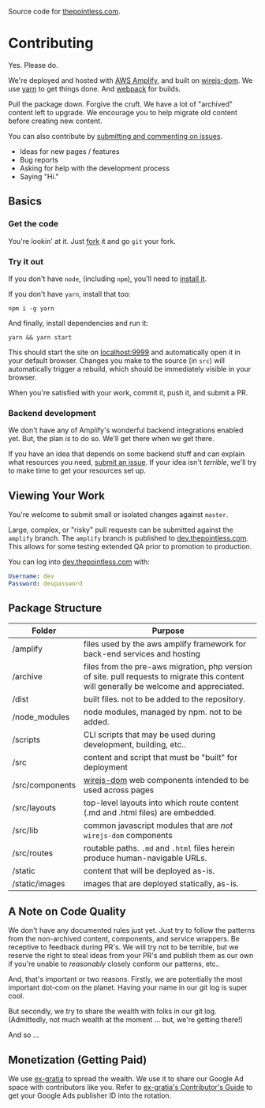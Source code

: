 Source code for [thepointless.com](https://www.thepointless.com).

# Contributing

Yes. Please do.

We're deployed and hosted with [AWS Amplify](https://docs.amplify.aws/), and built on [wirejs-dom](https://www.npmjs.com/package/wirejs-dom). We use [yarn](https://www.npmjs.com/package/yarn) to get things done. And [webpack](https://www.npmjs.com/package/webpack) for builds.

Pull the package down. Forgive the cruft. We have a lot of "archived" content left to upgrade. We encourage you to help migrate old content before creating new content.

You can also contribute by [submitting and commenting on issues](https://github.com/svidgen/www.thepointless.com/issues).

* Ideas for new pages / features
* Bug reports
* Asking for help with the development process
* Saying "Hi."

## Basics

### Get the code

You're lookin' at it. Just [fork](https://github.com/svidgen/www.thepointless.com/fork) it and go `git` your fork.

### Try it out

If you don't have `node`, (including `npm`), you'll need to [install it](https://nodejs.org/en/).

If you don't have `yarn`, install that too:

```
npm i -g yarn
```

And finally, install dependencies and run it:

```
yarn && yarn start
```

This should start the site on [localhost:9999](http://localhost:9999) and automatically open it in your default browser. Changes you make to the source (in `src`) will automatically trigger a rebuild, which should be immediately visible in your browser.


When you're satisfied with your work, commit it, push it, and submit a PR.

### Backend development

We don't have any of Amplify's wonderful backend integrations enabled yet. But, the plan *is* to do so. We'll get there when we get there.

If you have an idea that depends on some backend stuff and can explain what resources you need, [submit an issue](https://github.com/svidgen/www.thepointless.com/issues). If your idea isn't *terrible*, we'll try to make time to get your resources set up.

## Viewing Your Work

You're welcome to submit small or isolated changes against `master`.

Large, complex, or "risky" pull requests can be submitted against the `amplify` branch. The `amplify` branch is published to [dev.thepointless.com](https://dev.thepointless.com). This allows for some testing extended QA prior to promotion to production.

You can log into [dev.thepointless.com](https://dev.thepointless.com) with:

```yaml
Username: dev
Password: devpassword
```

## Package Structure 

| Folder | Purpose |
|---|---|
| /amplify | files used by the aws amplify framework for back-end services and hosting |
| /archive | files from the pre-aws migration, php version of site. pull requests to migrate this content will generally be welcome and appreciated. |
| /dist | built files. not to be added to the repository. |
| /node_modules | node modules, managed by npm. not to be added. |
| /scripts | CLI scripts that may be used during development, building, etc.. |
| /src | content and script that must be "built" for deployment |
| /src/components | [wirejs-dom](https://www.npmjs.com/package/wirejs-dom) web components intended to be used across pages |
| /src/layouts | top-level layouts into which route content (.md and .html files) are embedded. |
| /src/lib | common javascript modules that are *not* `wirejs-dom` components |
| /src/routes | routable paths. `.md` and `.html` files herein produce human-navigable URLs. |
| /static | content that will be deployed as-is. |
| /static/images | images that are deployed statically, as-is. |

## A Note on Code Quality

We don't have any documented rules just yet. Just try to follow the patterns from the non-archived content, components, and service wrappers. Be receptive to feedback during PR's. We will try not to be terrible, but we reserve the right to steal ideas from your PR's and publish them as our own if you're unable to *reasonably* closely conform our patterns, etc..

And, that's important or two reasons. Firstly, we are potentially the most important dot-com on the planet. Having your name in our git log is super cool.

But secondly, we try to share the wealth with folks in our git log. (Admittedly, not much wealth at the moment ... but, we're getting there!)

And so ...

## Monetization (Getting Paid)

We use [ex-gratia](https://www.npmjs.com/package/ex-gratia) to spread the wealth. We use it to share our Google Ad space with contributors like you. Refer to [ex-gratia's Contributor's Guide](https://github.com/svidgen/ex-gratia/blob/HEAD/contributors-guide.md) to get your Google Ads publisher ID into the rotation.

